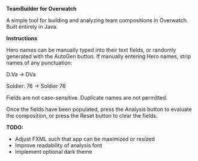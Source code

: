 **TeamBuilder for Overwatch**

A simple tool for building and analyzing team compositions in Overwatch.
Built entirely in Java.


**Instructions**

Hero names can be manually typed into their text fields, or randomly 
generated with the AutoGen button. If manually entering Hero names,
strip names of any punctuation:


D.Va -> DVa


Soldier: 76 -> Soldier 76


Fields are not case-sensitive. Duplicate names are not permitted.


Once the fields have been populated, press the Analysis button to evaluate
the composition, or press the Reset button to clear the fields. 


**TODO:**

* Adjust FXML such that app can be maximized or resized
* Improve readability of analysis font
* Implement optional dark theme

